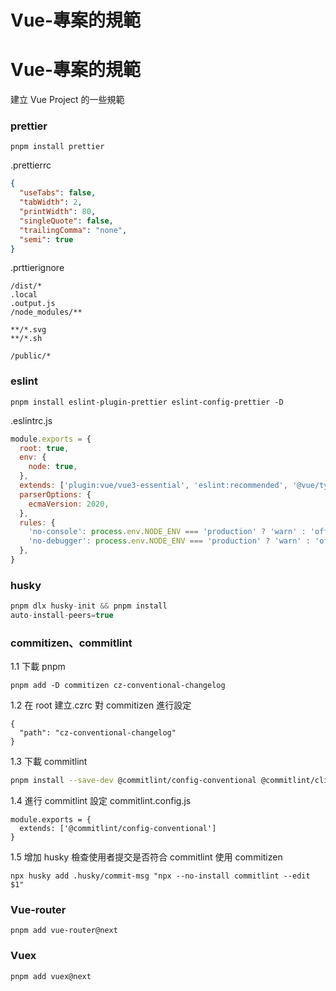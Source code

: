 # Vue-專案的規範


# Vue-專案的規範

建立 Vue Project 的一些規範

<!--more-->

### prettier

```
pnpm install prettier
```

.prettierrc

```json
{
  "useTabs": false,
  "tabWidth": 2,
  "printWidth": 80,
  "singleQuote": false,
  "trailingComma": "none",
  "semi": true
}
```

.prttierignore

```
/dist/*
.local
.output.js
/node_modules/**

**/*.svg
**/*.sh

/public/*

```

### eslint

```
pnpm install eslint-plugin-prettier eslint-config-prettier -D
```

.eslintrc.js

```js
module.exports = {
  root: true,
  env: {
    node: true,
  },
  extends: ['plugin:vue/vue3-essential', 'eslint:recommended', '@vue/typescript/recommended', 'plugin:prettier/recommended'],
  parserOptions: {
    ecmaVersion: 2020,
  },
  rules: {
    'no-console': process.env.NODE_ENV === 'production' ? 'warn' : 'off',
    'no-debugger': process.env.NODE_ENV === 'production' ? 'warn' : 'off',
  },
}
```

### husky

```javascript
pnpm dlx husky-init && pnpm install
auto-install-peers=true
```

### commitizen、commitlint

1.1 下載 pnpm

```
pnpm add -D commitizen cz-conventional-changelog
```

1.2 在 root 建立.czrc 對 commitizen 進行設定

```
{
  "path": "cz-conventional-changelog"
}

```

1.3 下載 commitlint

```bash
pnpm install --save-dev @commitlint/config-conventional @commitlint/cli
```

1.4 進行 commitlint 設定
commitlint.config.js

```
module.exports = {
  extends: ['@commitlint/config-conventional']
}
```

1.5 增加 husky 檢查使用者提交是否符合 commitlint 使用 commitizen

```bash=
npx husky add .husky/commit-msg "npx --no-install commitlint --edit $1"
```

### Vue-router

```bash=
pnpm add vue-router@next
```

### Vuex

```bash=
pnpm add vuex@next
```

